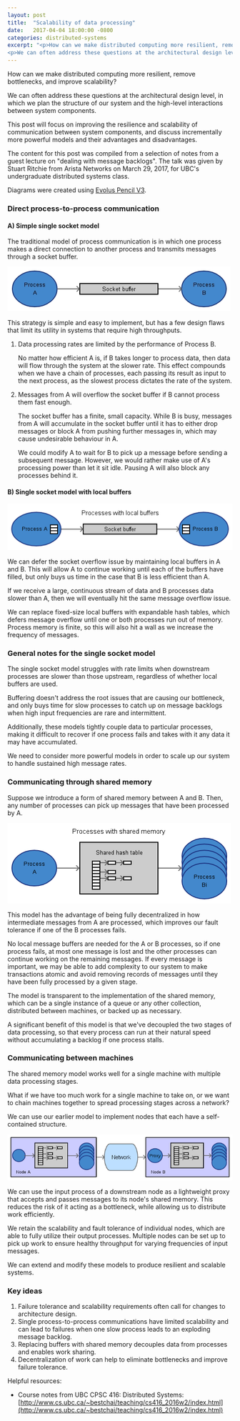 ```yaml
---
layout: post
title:  "Scalability of data processing"
date:   2017-04-04 18:00:00 -0800
categories: distributed-systems
excerpt: "<p>How can we make distributed computing more resilient, remove bottlenecks, and improve scalability?</p>
<p>We can often address these questions at the architectural design level, in which we plan the structure of our system and the high-level interactions between system components.</p>"
---
```


How can we make distributed computing more resilient, remove bottlenecks, and improve scalability?

We can often address these questions at the architectural design level, in which we plan the structure of our system and the high-level interactions between system components.

This post will focus on improving the resilience and scalability of communication between system components, and discuss incrementally more powerful models and their advantages and disadvantages.

The content for this post was compiled from a selection of notes from a guest lecture on "dealing with message backlogs".  The talk was given by Stuart Ritchie from Arista Networks on March 29, 2017, for UBC's undergraduate distributed systems class.

Diagrams were created using [Evolus Pencil V3](https://github.com/evolus/pencil).

### Direct process-to-process communication

#### A) Simple single socket model

The traditional model of process communication is in which one process makes a direct connection to another process and transmits messages through a socket buffer.

![alt text](/images/20170404_singleSocket.jpg "Sending data from one process to another through a socket")

This strategy is simple and easy to implement, but has a few design flaws that limit its utility in systems that require high throughputs.

1. Data processing rates are limited by the performance of Process B.

    No matter how efficient A is, if B takes longer to process data, then data will flow through the system at the slower rate.  This effect compounds when we have a chain of processes, each passing its result as input to the next process, as the slowest process dictates the rate of the system.

2. Messages from A will overflow the socket buffer if B cannot process them fast enough.

    The socket buffer has a finite, small capacity.  While B is busy, messages from A will accumulate in the socket buffer until it has to either drop messages or block A from pushing further messages in, which may cause undesirable behaviour in A.

    We could modify A to wait for B to pick up a message before sending a subsequent message.  However, we would rather make use of A's processing power than let it sit idle.  Pausing A will also block any processes behind it.

#### B) Single socket model with local buffers

![alt text](/images/20170404_singleSocketWithLocalBuffers.png "Sending data from one process to another through a socket, where each process has a local buffer")

We can defer the socket overflow issue by maintaining local buffers in A and B.  This will allow A to continue working until each of the buffers have filled, but only buys us time in the case that B is less efficient than A.

If we receive a large, continuous stream of data and B processes data slower than A, then we will eventually hit the same message overflow issue.

We can replace fixed-size local buffers with expandable hash tables, which defers message overflow until one or both processes run out of memory.  Process memory is finite, so this will also hit a wall as we increase the frequency of messages.

### General notes for the single socket model

The single socket model struggles with rate limits when downstream processes are slower than those upstream, regardless of whether local buffers are used.

Buffering doesn't address the root issues that are causing our bottleneck, and only buys time for slow processes to catch up on message backlogs when high input frequencies are rare and intermittent.

Additionally, these models tightly couple data to particular processes, making it difficult to recover if one process fails and takes with it any data it may have accumulated.

We need to consider more powerful models in order to scale up our system to handle sustained high message rates.

### Communicating through shared memory

Suppose we introduce a form of shared memory between A and B.  Then, any number of processes can pick up messages that have been processed by A.

![alt text](/images/20170404_sharedMemory.png "Sending data from one process to a shared form of memory, which any number of output processes can pick up messages from")

This model has the advantage of being fully decentralized in how intermediate messages from A are processed, which improves our fault tolerance if one of the B processes fails.

No local message buffers are needed for the A or B processes, so if one process fails, at most one message is lost and the other processes can continue working on the remaining messages.  If every message is important, we may be able to add complexity to our system to make transactions atomic and avoid removing records of messages until they have been fully processed by a given stage.

The model is transparent to the implementation of the shared memory, which can be a single instance of a queue or any other collection, distributed between machines, or backed up as necessary.

A significant benefit of this model is that we've decoupled the two stages of data processing, so that every process can run at their natural speed without accumulating a backlog if one process stalls.

### Communicating between machines

The shared memory model works well for a single machine with multiple data processing stages.

What if we have too much work for a single machine to take on, or we want to chain machines together to spread processing stages across a network?

We can use our earlier model to implement nodes that each have a self-contained structure.

![alt text](/images/20170404_distributedCommunication.png "Distributed extension, in which multiple self-contained data processing nodes may send results to one another across a network")

We can use the input process of a downstream node as a lightweight proxy that accepts and passes messages to its node's shared memory.  This reduces the risk of it acting as a bottleneck, while allowing us to distribute work efficiently.

We retain the scalability and fault tolerance of individual nodes, which are able to fully utilize their output processes.  Multiple nodes can be set up to pick up work to ensure healthy throughput for varying frequencies of input messages.

We can extend and modify these models to produce resilient and scalable systems.

### Key ideas

1. Failure tolerance and scalability requirements often call for changes to architecture design.
2. Single process-to-process communications have limited scalability and can lead to failures when one slow process leads to an exploding message backlog.
3. Replacing buffers with shared memory decouples data from processes and enables work sharing.
4. Decentralization of work can help to eliminate bottlenecks and improve failure tolerance.

Helpful resources:

- Course notes from UBC CPSC 416: Distributed Systems: [http://www.cs.ubc.ca/~bestchai/teaching/cs416_2016w2/index.html](http://www.cs.ubc.ca/~bestchai/teaching/cs416_2016w2/index.html)
